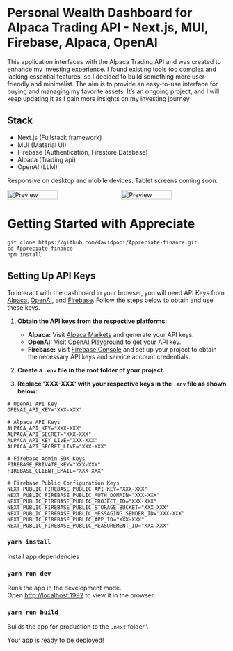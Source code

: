 # Personal Wealth Dashboard for Alpaca Trading API - Next.js, MUI, Firebase, Alpaca, OpenAI

This application interfaces with the Alpaca Trading API and was created to enhance my investing experience. I found existing tools too complex and lacking essential features, so I decided to build something more user-friendly and minimalist. The aim is to provide an easy-to-use interface for buying and managing my favorite assets. It’s an ongoing project, and I will keep updating it as I gain more insights on my investing journey

## Stack
- Next.js (Fullstack framework)
- MUI (Material UI)
- Firebase (Authentication, Firestore Database)
- Alpaca (Trading api)
- OpenAI (LLM)


Responsive on desktop and mobile devices. Tablet screens coming soon.

<div style="display: flex; justify-content: space-between;">
  <img src="https://firebasestorage.googleapis.com/v0/b/appreciate-4ab8c.appspot.com/o/Content%2FScreenshot%202024-10-02%20at%2021.08.31.png?alt=media&token=54807a51-3660-422a-b586-2ddb49acea6a" alt="Preview" width="48%">
  <img src="https://firebasestorage.googleapis.com/v0/b/appreciate-4ab8c.appspot.com/o/Content%2FScreenshot%202024-10-02%20at%2021.09.19.png?alt=media&token=1870b0c4-772d-4cd1-a084-9fc278de0445" alt="Preview" width="48%">
</div>



# Getting Started with Appreciate
```
git clone https://github.com/davidpobi/Appreciate-finance.git
cd Appreciate-finance
npm install
```


## Setting Up API Keys
To interact with the dashboard in your browser, you will need API Keys from [Alpaca](https://alpaca.markets/), [OpenAI](https://platform.openai.com/playground/), and [Firebase](https://console.firebase.google.com/). Follow the steps below to obtain and use these keys.

1. **Obtain the API keys from the respective platforms:**
   - **Alpaca:** Visit [Alpaca Markets](https://alpaca.markets/) and generate your API keys.
   - **OpenAI:** Visit [OpenAI Playground](https://platform.openai.com/playground/) to get your API key.
   - **Firebase:** Visit [Firebase Console](https://console.firebase.google.com/) and set up your project to obtain the necessary API keys and service account credentials.

2. **Create a `.env` file in the root folder of your project.**

3. **Replace 'XXX-XXX' with your respective keys in the `.env` file as shown below:**

```
# OpenAI API Key
OPENAI_API_KEY="XXX-XXX"

# Alpaca API Keys
ALPACA_API_KEY="XXX-XXX"
ALPACA_API_SECRET="XXX-XXX"
ALPACA_API_KEY_LIVE="XXX-XXX"
ALPACA_API_SECRET_LIVE="XXX-XXX"

# Firebase Admin SDK Keys
FIREBASE_PRIVATE_KEY="XXX-XXX"
FIREBASE_CLIENT_EMAIL="XXX-XXX"

# Firebase Public Configuration Keys
NEXT_PUBLIC_FIREBASE_PUBLIC_API_KEY="XXX-XXX"
NEXT_PUBLIC_FIREBASE_PUBLIC_AUTH_DOMAIN="XXX-XXX"
NEXT_PUBLIC_FIREBASE_PUBLIC_PROJECT_ID="XXX-XXX"
NEXT_PUBLIC_FIREBASE_PUBLIC_STORAGE_BUCKET="XXX-XXX"
NEXT_PUBLIC_FIREBASE_PUBLIC_MESSAGING_SENDER_ID="XXX-XXX"
NEXT_PUBLIC_FIREBASE_PUBLIC_APP_ID="XXX-XXX"
NEXT_PUBLIC_FIREBASE_PUBLIC_MEASUREMENT_ID="XXX-XXX"
```



### `yarn install`

Install app dependencies


### `yarn run dev`

Runs the app in the development mode.\
Open [http://localhost:1992](http://localhost:1992) to view it in the browser.



### `yarn run build`

Builds the app for production to the `.next` folder.\

Your app is ready to be deployed!

